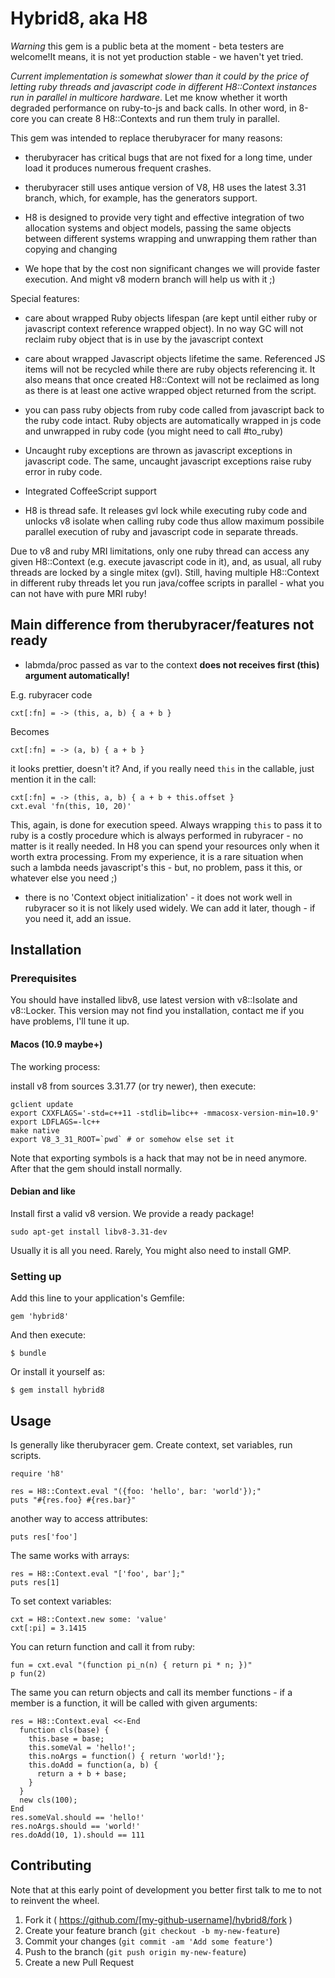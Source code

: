 # Hybrid8, aka H8

_Warning_ this gem is a public beta at the moment - beta testers are welcome!It means, it is not
yet production stable - we haven't yet tried.

_Current implementation is somewhat slower than it could by the price of letting ruby threads
and javascript code in different H8::Context instances run in parallel in multicore hardware_.
Let me know whether it worth degraded performance on ruby-to-js and back calls. In other word,
in 8-core you can create 8 H8::Contexts and run them truly in parallel.

This gem was intended to replace therubyracer for many reasons:

* therubyracer has critical bugs that are not fixed for a long time, under load it produces
numerous frequent crashes.

* therubyracer still uses antique version of V8, H8 uses the latest 3.31 branch, which, for example,
has the generators support.

* H8 is designed to provide very tight and effective integration of two allocation systems and
object models, passing the same objects between different systems wrapping and unwrapping them
rather than copying and changing

* We hope that by the cost non significant changes we will provide faster execution. And might v8
modern branch will help us with it ;)

Special features:

- care about wrapped Ruby objects lifespan (are kept until either ruby or javascript context
reference wrapped object). In no way GC will not reclaim ruby object that is in use by the
javascript context

- care about wrapped Javascript objects lifetime the same. Referenced JS items will not be recycled
while there are ruby objects referencing it. It also means that once created H8::Context will not
be reclaimed as long as there is at least one active wrapped object returned from the script.

- you can pass ruby objects from ruby code called from javascript back to the ruby code intact.
Ruby objects are automatically wrapped in js code and unwrapped in ruby code (you might need to
call #to_ruby)

- Uncaught ruby exceptions are thrown as javascript exceptions in javascript code. The same,
uncaught javascript exceptions raise ruby error in ruby code.

- Integrated CoffeeScript support

- H8 is thread safe. It releases gvl lock while executing ruby code and unlocks v8 isolate when
calling ruby code thus allow maximum possibile parallel execution of ruby and javascript code
in separate threads.

Due to v8 and ruby MRI limitations, only one ruby thread can access any given H8::Context (e.g.
execute javascript code in it), and, as usual, all ruby threads are locked by a single mitex (gvl).
Still, having multiple H8::Context in different ruby threads let you run java/coffee scripts in
parallel - what you can not have with pure MRI ruby!

## Main difference from therubyracer/features not ready

- labmda/proc passed as var to the context **does not receives first (this) argument
automatically!**

E.g. rubyracer code

    cxt[:fn] = -> (this, a, b) { a + b }

Becomes

    cxt[:fn] = -> (a, b) { a + b }

it looks prettier, doesn't it? And, if you really need `this` in the callable, just mention it in
the call:

    cxt[:fn] = -> (this, a, b) { a + b + this.offset }
    cxt.eval 'fn(this, 10, 20)'

This, again, is done for execution speed. Always wrapping `this` to pass it to ruby is a costly
procedure which is always performed in rubyracer - no matter is it really needed. In H8 you can
spend your resources only when it worth extra processing. From my experience, it is a rare situation
when such a lambda needs javascript's this - but, no problem, pass it this, or whatever else
you need ;)

- there is no 'Context object initialization' - it does not work well in rubyracer so it is not
likely used widely. We can add it later, though - if you need it, add an issue.



## Installation

### Prerequisites

You should have installed libv8, use latest version with v8::Isolate and v8::Locker. This version
may not find you installation, contact me if you have problems, I'll tune it up.

#### Macos (10.9 maybe+)

The working process:

install v8 from sources 3.31.77 (or try newer), then execute:

    gclient update
    export CXXFLAGS='-std=c++11 -stdlib=libc++ -mmacosx-version-min=10.9'
    export LDFLAGS=-lc++
    make native
    export V8_3_31_ROOT=`pwd` # or somehow else set it

Note that exporting symbols is a hack that may not be in need anymore. After that the gem should
install normally.

#### Debian and like

Install first a valid v8 version. We provide a ready package!

    sudo apt-get install libv8-3.31-dev

Usually it is all you need. Rarely, You might also need to install GMP.

### Setting up

Add this line to your application's Gemfile:

    gem 'hybrid8'

And then execute:

    $ bundle

Or install it yourself as:

    $ gem install hybrid8

## Usage

Is generally like therubyracer gem. Create context, set variables, run scripts.

    require 'h8'

    res = H8::Context.eval "({foo: 'hello', bar: 'world'});"
    puts "#{res.foo} #{res.bar}"

another way to access attributes:

    puts res['foo']

The same works with arrays:

    res = H8::Context.eval "['foo', bar'];"
    puts res[1]

To set context variables:

    cxt = H8::Context.new some: 'value'
    cxt[:pi] = 3.1415

You can return function and call it from ruby:

    fun = cxt.eval "(function pi_n(n) { return pi * n; })"
    p fun(2)

The same you can return objects and call its member functions - if a member is a function,
it will be called with given arguments:

    res = H8::Context.eval <<-End
      function cls(base) {
        this.base = base;
        this.someVal = 'hello!';
        this.noArgs = function() { return 'world!'};
        this.doAdd = function(a, b) {
          return a + b + base;
        }
      }
      new cls(100);
    End
    res.someVal.should == 'hello!'
    res.noArgs.should == 'world!'
    res.doAdd(10, 1).should == 111

## Contributing

Note that at this early point of development you better first talk to me to not to reinvent the
wheel.

1. Fork it ( https://github.com/[my-github-username]/hybrid8/fork )
2. Create your feature branch (`git checkout -b my-new-feature`)
3. Commit your changes (`git commit -am 'Add some feature'`)
4. Push to the branch (`git push origin my-new-feature`)
5. Create a new Pull Request


